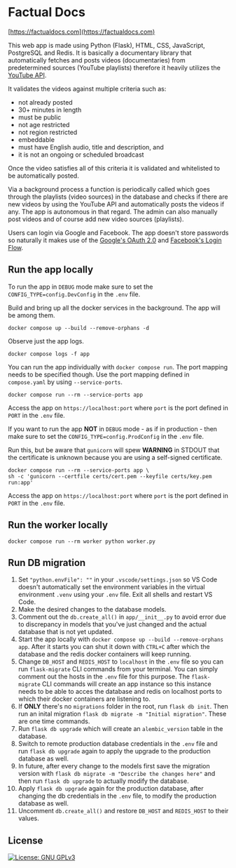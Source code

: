 # Factual Docs

[https://factualdocs.com](https://factualdocs.com)

This web app is made using Python (Flask), HTML, CSS, JavaScript, PostgreSQL and Redis. It is basically a documentary library that automatically fetches and posts videos (documentaries) from predetermined sources (YouTube playlists) therefore it heavily utilizes the [YouTube API](https://developers.google.com/youtube/v3/docs).

It validates the videos against multiple criteria such as:

- not already posted
- 30+ minutes in length
- must be public
- not age restricted
- not region restricted
- embeddable
- must have English audio, title and description, and
- it is not an ongoing or scheduled broadcast

Once the video satisfies all of this criteria it is validated and whitelisted to be automatically posted.

Via a background process a function is periodically called which goes through the playlists (video sources) in the database and checks if there are new videos by using the YouTube API and automatically posts the videos if any. The app is autonomous in that regard. The admin can also manually post videos and of course add new video sources (playlists).

Users can login via Google and Facebook. The app doesn't store passwords so naturally it makes use of the [Google's OAuth 2.0](https://developers.google.com/identity/protocols/oauth2) and [Facebook's Login Flow](https://developers.facebook.com/docs/facebook-login/guides/advanced/manual-flow).


## Run the app locally

To run the app in `DEBUG` mode make sure to set the `CONFIG_TYPE=config.DevConfig` in the `.env` file.

Build and bring up all the docker services in the background. The app will be among them.
``` docker
docker compose up --build --remove-orphans -d
```

Observe just the app logs.
``` docker
docker compose logs -f app
```

You can run the app individually with `docker compose run`. The port mapping needs to be specified though. Use the port mapping defined in `compose.yaml` by using `--service-ports`.

``` docker
docker compose run --rm --service-ports app
```

Access the app on `https://localhost:port` where `port` is the port defined in `PORT` in the `.env` file.

If you want to run the app **NOT** in `DEBUG` mode - as if in production - then make sure to set the `CONFIG_TYPE=config.ProdConfig` in the `.env` file.

Run this, but be aware that `gunicorn` will spew **WARNING** in STDOUT that the certificate is unknown because you are using a self-signed certificate.
``` docker
docker compose run --rm --service-ports app \
sh -c 'gunicorn --certfile certs/cert.pem --keyfile certs/key.pem run:app'
```

Access the app on `https://localhost:port` where `port` is the port defined in `PORT` in the `.env` file.

## Run the worker locally

``` docker
docker compose run --rm worker python worker.py
```

## Run DB migration

1. Set `"python.envFile": ""` in your `.vscode/settings.json` so VS Code doesn't automatically set the environment variables in the virtual environment `.venv` using your `.env` file. Exit all shells and restart VS Code.
2. Make the desired changes to the database models.
3. Comment out the `db.create_all()` in `app/__init__.py` to avoid error due to discrepancy in models that you've just changed and the actual database that is not yet updated.
4. Start the app locally with `docker compose up --build --remove-orphans app`. After it starts you can shut it down with `CTRL+C` after which the database and the redis docker containers will keep running.
5. Change `DB_HOST` and `REDIS_HOST` to `localhost` in the `.env` file so you can run `flask-migrate` CLI commands from your terminal. You can simply comment out the hosts in the `.env` file for this purpose. The `flask-migrate` CLI commands will create an app instance so this instance needs to be able to acces the database and redis on localhost ports to which their docker containers are listening to.
5. If **ONLY** there's no `migrations` folder in the root, run `flask db init`. Then run an inital migration `flask db migrate -m "Initial migration"`. These are one time commands.
6. Run `flask db upgrade` which will create an `alembic_version` table in the database.
7. Switch to remote production database credentials in the `.env` file and run `flask db upgrade` again to apply the upgrade to the production database as well.
8. In future, after every change to the models first save the migration version with `flask db migrate -m "Describe the changes here"` and then run `flask db upgrade` to actually modify the database.
9. Apply `flask db upgrade` again for the production database, after changing the db credentials in the `.env` file, to modify the production database as well.
10. Uncomment `db.create_all()` and restore `DB_HOST` and `REDIS_HOST` to their values.

## License

[![License: GNU GPLv3](https://img.shields.io/badge/License-GPLv3-blue.svg?label=License)](/LICENSE "License: GNU GPLv3")